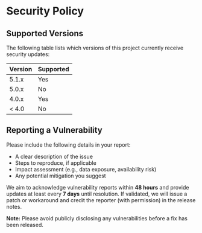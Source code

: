 # Security Policy

## Supported Versions

The following table lists which versions of this project currently receive security updates:

| Version | Supported          |
| ------- | ------------------ |
| 5.1.x   | Yes                |
| 5.0.x   | No                 |
| 4.0.x   | Yes                |
| < 4.0   | No                 |

## Reporting a Vulnerability

Please include the following details in your report:

- A clear description of the issue
- Steps to reproduce, if applicable
- Impact assessment (e.g., data exposure, availability risk)
- Any potential mitigation you suggest

We aim to acknowledge vulnerability reports within **48 hours** and provide updates at least every **7 days** until resolution. If validated, we will issue a patch or workaround and credit the reporter (with permission) in the release notes.

**Note:** Please avoid publicly disclosing any vulnerabilities before a fix has been released.
